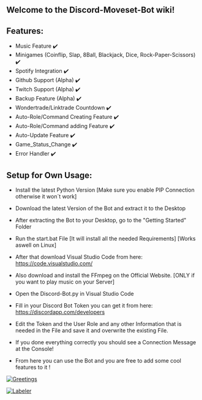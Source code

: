 ## Welcome to the Discord-Moveset-Bot wiki!

## Features:

- Music Feature ✔️
- Minigames (Coinflip, Slap, 8Ball, Blackjack, Dice, Rock-Paper-Scissors) ✔️
- Spotify Integration ✔️
- Github Support (Alpha) ✔️
- Twitch Support (Alpha) ✔️
- Backup Feature (Alpha) ✔️
- Wondertrade/Linktrade Countdown ✔️
- Auto-Role/Command Creating Feature ✔️
- Auto-Role/Command adding Feature ✔️
- Auto-Update Feature ✔️
- Game_Status_Change ✔️
- Error Handler ✔️


## Setup for Own Usage:

- Install the latest Python Version [Make sure you enable PIP Connection otherwise it won´t work]

- Download the latest Version of the Bot and extract it to the Desktop

- After extracting the Bot to your Desktop, go to the "Getting Started" Folder

- Run the start.bat File [It will install all the needed Requirements] [Works aswell on Linux]

- After that download Visual Studio Code from here: https://code.visualstudio.com/

- Also download and install the FFmpeg on the Official Website. [ONLY if you want to play music on your Server]

- Open the Discord-Bot.py in Visual Studio Code

- Fill in your Discord Bot Token you can get it from here: https://discordapp.com/developers

- Edit the Token and the User Role and any other Information that is needed in the File and save it and overwrite the existing File.

- If you done everything correctly you should see a Connection Message at the Console!

- From here you can use the Bot and you are free to add some cool features to it !







[![Greetings](https://github.com/Shinyhunter2109/Discord-Moveset-Bot/actions/workflows/greetings.yml/badge.svg?branch=master&event=release)](https://github.com/Shinyhunter2109/Discord-Moveset-Bot/actions/workflows/greetings.yml)


[![Labeler](https://github.com/Shinyhunter2109/Discord-Moveset-Bot/actions/workflows/label.yml/badge.svg?branch=master&event=label)](https://github.com/Shinyhunter2109/Discord-Moveset-Bot/actions/workflows/label.yml)
